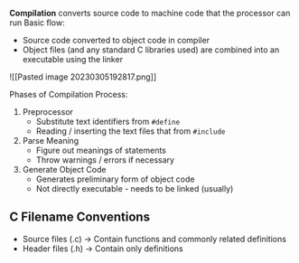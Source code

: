 **Compilation** converts source code to machine code that the processor can run
Basic flow:
- Source code converted to object code in compiler
- Object files (and any standard C libraries used) are combined into an executable using the linker

![[Pasted image 20230305192817.png]]

Phases of Compilation Process:
1. Preprocessor
	- Substitute text identifiers from `#define`
	- Reading / inserting the text files that from `#include`
2. Parse Meaning
	- Figure out meanings of statements
	- Throw warnings / errors if necessary
3. Generate Object Code
	- Generates preliminary form of object code
	- Not directly executable - needs to be linked (usually)

## C Filename Conventions
- Source files (.c) → Contain functions and commonly related definitions
- Header files (.h) → Contain only definitions


